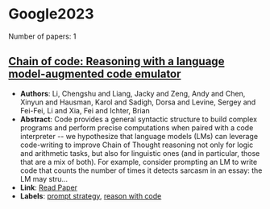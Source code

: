 # Google2023

Number of papers: 1

## [Chain of code: Reasoning with a language model-augmented code emulator](paper_1.md)
- **Authors**: Li, Chengshu and Liang, Jacky and Zeng, Andy and Chen, Xinyun and Hausman, Karol and Sadigh, Dorsa and Levine, Sergey and Fei-Fei, Li and Xia, Fei and Ichter, Brian
- **Abstract**: Code provides a general syntactic structure to build complex programs and perform precise computations when paired with a code interpreter -- we hypothesize that language models (LMs) can leverage code-writing to improve Chain of Thought reasoning not only for logic and arithmetic tasks, but also for linguistic ones (and in particular, those that are a mix of both). For example, consider prompting an LM to write code that counts the number of times it detects sarcasm in an essay: the LM may stru...
- **Link**: [Read Paper](https://arxiv.org/pdf/2312.04474.pdf)
- **Labels**: [prompt strategy](../../labels/prompt_strategy.md), [reason with code](../../labels/reason_with_code.md)

